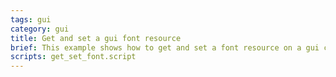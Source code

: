 ```yaml
---
tags: gui
category: gui
title: Get and set a gui font resource
brief: This example shows how to get and set a font resource on a gui component.
scripts: get_set_font.script
---
```


